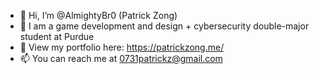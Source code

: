 - 👋 Hi, I’m @AlmightyBr0 (Patrick Zong)
- 🌱 I am a game development and design + cybersecurity double-major student at Purdue
- 🔗 View my portfolio here: https://patrickzong.me/
- 📫 You can reach me at 0731patrickz@gmail.com

<!---
AlmightyBr0/AlmightyBr0 is a ✨ special ✨ repository because its `README.md` (this file) appears on your GitHub profile.
You can click the Preview link to take a look at your changes.
--->
